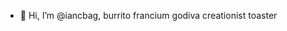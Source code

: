 - 👋 Hi, I’m @iancbag, burrito francium godiva creationist toaster


<!---
iancbag/iancbag is a ✨ special ✨ repository because its `README.md` (this file) appears on your GitHub profile.
You can click the Preview link to take a look at your changes.
--->
